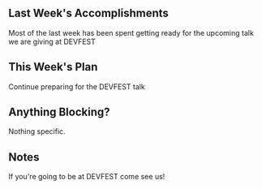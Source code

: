 ## Last Week's Accomplishments

Most of the last week has been spent getting ready for the upcoming talk we are giving at DEVFEST

## This Week's Plan

Continue preparing for the DEVFEST talk

## Anything Blocking?

Nothing specific.

## Notes

If you're going to be at DEVFEST come see us!
